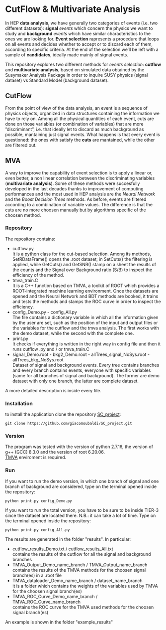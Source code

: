 # CutFlow & Multivariate Analysis

In HEP **data analysis**, we have generally two categories of events (i.e. two different datasets): **signal** *events* which concern the physics we want to study and **background** *events* which have similar characteristics to the ones we are looking for.
**Event selection** rapresents a procedure that loops on all events and decides whether to accept or to discard each of them, according to specific criteria. At the end of the selection we’ll be left with a sample of **candidates**, ideally made mainly of signal events.

This repository explores two different methods for *events selection*: **cutflow** and **multivariate analysis**, based on simulated data obtained by the Susymaker Analysis Package in order to inquire SUSY physics (signal dataset) vs Standard Model (background dataset).


## CutFlow
From the point of view of the data analysis, an event is a sequence of physics objects, organized in data structures containing the information we have to rely on.
Among all the physical quantities of each event, cuts are done on those variables (or combination of variables) that are more ”discriminant”, i.e. that ideally let to discard as much background as possible, mantaining just signal events.
What happens is that every event is questioned: the ones with satisfy the **cuts** are mantained, while the other are filtered out.

## MVA
A way to improve the capability of event selection is to apply a linear or, even better, a non linear correlation between the discriminating variables (**multivariate analysis**). Some of these methods were succesfully developed in the last decades thanks to improvement of computing performances and the most used in HEP analysis are the *Neural Network* and the *Boost Decision Trees* methods. As before, events are filtered according to a combination of variable values. The difference is that the cuts are no more choosen manually but by algorithms specific of the choosen method.


### Repository
The repository contains:
- cutflow.py  
It is a  python class for the cut-based selection. Among its methods, SetRDataFrame() opens the .root dataset; in SetCuts() the filtering is applied, while GetCuts() and GetSNR() stamp on a sheet the results of the counts and the Signal over Background ratio (S/B) to inspect the efficiency of the method. 
- tmva_train.C  
It is a C++ function based on TMVA, a toolkit of ROOT which provides a ROOT-integrated machine learning
environment. Once the datasets are opened and the Neural Network and BDT methods are booked, it trains and tests the methods and stamps the ROC curve in order to inspect the efficiency. 
- config_Demo.py - config_All.py  
The file contains a dictionary variable in which all the information given by the user are set, such as the position of the input and output files or the variables for the cutflow and the tmva analysis.
The first works with the demo dataset, while the second with the complete one.
- print.py  
It checks if everything is written in the right way in config file and then it runs cutflow .py and / or tmva_train.C
- signal_Demo.root - bkg2_Demo.root - allTrees_signal_NoSys.root - allTrees_bkg_NoSys.root  
Dataset of signal and background events. Every tree contains branches and every branch contains events, everyone with specific variables (same for all branches of signal and background). The former are demo dataset with only one branch, the latter are complete dataset.


A more detailed description is inside every file.

### Installation
to install the application clone the repository [SC_project](https://github.com/giacomoubaldi/SC_project.git):

```
git clone https://github.com/giacomoubaldi/SC_project.git
```

### Version
The program was tested with the version of python 2.7.16, the version of g++ (GCC) 8.3.0 and the version of root 6.20.06.  
[TMVA](https://root.cern/manual/tmva/) enviroment is required.



### Run
If you want to run the demo version, in which one branch of signal and one branch of background are considered, type on the terminal opened inside the repository:

```
python print.py config_Demo.py
```



If you want to run the total version, you have to be sure to be inside TIER-3 since the dataset are located there. N.B.: it can take a lot of time.
Type on the terminal opened inside the repository:

```
python print.py config_All.py
```
The results are generated in the folder "results". In particular:
- cutflow_results_Demo.txt / cutflow_results_All.txt  
contains the results of the cutflow for all the signal and background branches
- TMVA_Output_Demo_name_branch / TMVA_Output_name_branch  
contains the results of the TMVA methods for the choosen signal branch(es) in a .root file
- TMVA_dataloader_Demo_name_branch / dataset_name_branch  
it is a folder which contains the weights of the variables used by TMVA for the choosen signal branch(es)
- TMVA_ROC_Curve_Demo_name_branch / TMVA_ROC_Curve_name_branch  
contains the ROC curve for the TMVA used methods for the choosen signal branch(es)

An example is shown in the folder "example_results"

